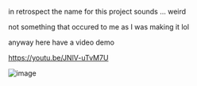 in retrospect the name for this project sounds ... weird

not something that occured to me as I was making it lol

anyway here have a video demo

https://youtu.be/JNlV-uTvM7U

![image](https://github.com/cedric-h/handbox/assets/25539554/ac15bf94-5867-49c3-bc78-72bd16fe939b)
